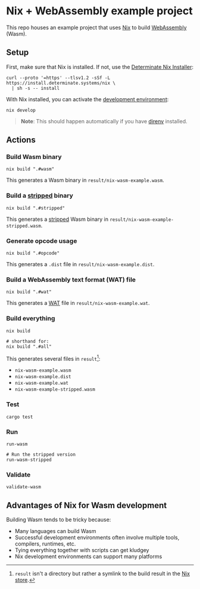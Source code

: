 # Nix + WebAssembly example project

This repo houses an example project that uses [Nix] to build [WebAssembly][wasm] (Wasm).

## Setup

First, make sure that Nix is installed. If not, use the [Determinate Nix Installer][dni]:

```shell
curl --proto '=https' --tlsv1.2 -sSf -L https://install.determinate.systems/nix \
  | sh -s -- install
```

With Nix installed, you can activate the [development environment][dev]:

```shell
nix develop
```

> **Note**: This should happen automatically if you have [direnv] installed.

## Actions

### Build Wasm binary

```shell
nix build ".#wasm"
```

This generates a Wasm binary in `result/nix-wasm-example.wasm`.

### Build a [stripped] binary

```shell
nix build ".#stripped"
```

This generates a [stripped] Wasm binary in `result/nix-wasm-example-stripped.wasm`.

### Generate opcode usage

```shell
nix build ".#opcode"
```

This generates a `.dist` file in `result/nix-wasm-example.dist`.

### Build a WebAssembly text format (WAT) file

```shell
nix build ".#wat"
```

This generates a [WAT] file in `result/nix-wasm-example.wat`.

### Build everything

```shell
nix build

# shorthand for:
nix build ".#all"
```

This generates several files in `result`[^1]:

* `nix-wasm-example.wasm`
* `nix-wasm-example.dist`
* `nix-wasm-example.wat`
* `nix-wasm-example-stripped.wasm`

### Test

```shell
cargo test
```

### Run

```shell
run-wasm

# Run the stripped version
run-wasm-stripped
```

### Validate

```shell
validate-wasm
```

## Advantages of Nix for Wasm development

Building Wasm tends to be tricky because:

* Many languages can build Wasm
* Successful development environments often involve multiple tools, compilers, runtimes, etc.
* Tying everything together with scripts can get kludgey
* Nix development environments can support many platforms

[dev]: https://zero-to-nix.com/concepts/dev-env
[direnv]: https://direnv.net
[dni]: https://github.com/DeterminateSystems/nix-installer
[nix]: https://zero-to-nix.com
[store]: https://zero-to-nix.com/concepts/nix-store
[stripped]: https://webassembly.github.io/wabt/doc/wasm-strip.1.html
[wasm]: https://webassembly.org
[wat]: https://developer.mozilla.org/docs/WebAssembly/Understanding_the_text_format

[^1]: `result` isn't a directory but rather a symlink to the build result in the [Nix store][store].
